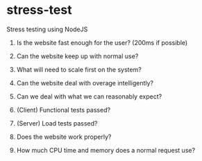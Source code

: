 # stress-test
Stress testing using NodeJS

1)  Is the website fast enough for the user?  (200ms if possible)

2)  Can the website keep up with normal use?

3)  What will need to scale first on the system?

4)  Can the website deal with overage intelligently?

5)  Can we deal with what we can reasonably expect?

6)  (Client) Functional tests passed?

7)  (Server) Load tests passed?

8)  Does the website work properly?

9)  How much CPU time and memory does a normal request use?
